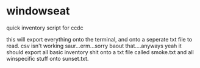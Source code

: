 # windowseat
quick inventory script for ccdc 

this will export everything onto the terminal, and onto a seperate txt file to read. csv isn't working saur...erm...sorry baout that....anyways 
yeah it should export all basic inventory shit onto a txt file called smoke.txt and all winspecific stuff onto sunset.txt.
